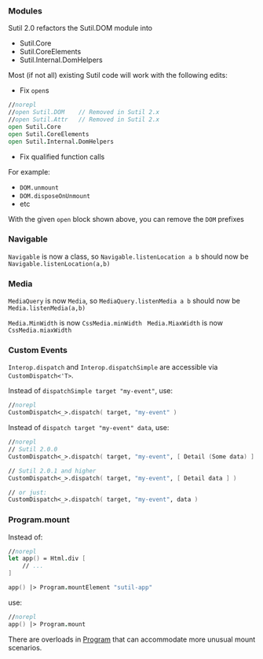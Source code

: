 ### Modules

Sutil 2.0 refactors the Sutil.DOM module into

- Sutil.Core
- Sutil.CoreElements
- Sutil.Internal.DomHelpers

Most (if not all) existing Sutil code will work with the following edits:

- Fix `open`s

```fs
//norepl
//open Sutil.DOM    // Removed in Sutil 2.x
//open Sutil.Attr   // Removed in Sutil 2.x
open Sutil.Core
open Sutil.CoreElements
open Sutil.Internal.DomHelpers
```

- Fix qualified function calls

For example:

- `DOM.unmount`
- `DOM.disposeOnUnmount`
- etc

With the given `open` block shown above, you can remove the `DOM` prefixes


### Navigable

`Navigable` is now a class, so `Navigable.listenLocation a b` should now be `Navigable.listenLocation(a,b)`

### Media

`MediaQuery` is now `Media`, so `MediaQuery.listenMedia a b` should now be `Media.listenMedia(a,b)`

`Media.MinWidth` is now `CssMedia.minWidth `
`Media.MiaxWidth` is now `CssMedia.miaxWidth`

### Custom Events

`Interop.dispatch` and `Interop.dispatchSimple` are accessible via `CustomDispatch<'T>`.

Instead of `dispatchSimple target "my-event"`, use:

```fs
//norepl
CustomDispatch<_>.dispatch( target, "my-event" )
```

Instead of `dispatch target "my-event" data`, use:

```fs
//norepl
// Sutil 2.0.0
CustomDispatch<_>.dispatch( target, "my-event", [ Detail (Some data) ] )

// Sutil 2.0.1 and higher
CustomDispatch<_>.dispatch( target, "my-event", [ Detail data ] )

// or just:
CustomDispatch<_>.dispatch( target, "my-event", data )
```

### Program.mount

Instead of:

```fs
//norepl
let app() = Html.div [
    // ...
]

app() |> Program.mountElement "sutil-app"
```

use:

```fs
//norepl
app() |> Program.mount
```

There are overloads in [Program](https://sutil.dev/apidocs/reference/sutil-program.html) that can accommodate more unusual mount scenarios.
